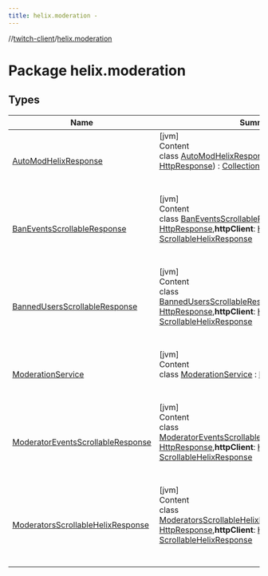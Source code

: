 ```yaml
---
title: helix.moderation -
---
```

//[twitch-client](../index.md)/[helix.moderation](index.md)



# Package helix.moderation  


## Types  
  
|  Name|  Summary| 
|---|---|
| [AutoModHelixResponse](-auto-mod-helix-response/index.md)| [jvm]  <br>Content  <br>class [AutoModHelixResponse](-auto-mod-helix-response/index.md)(**httpResponse**: [HttpResponse]()) : [CollectionHelixResponse](../helix.http.model/-collection-helix-response/index.md)  <br><br><br>
| [BanEventsScrollableResponse](-ban-events-scrollable-response/index.md)| [jvm]  <br>Content  <br>class [BanEventsScrollableResponse](-ban-events-scrollable-response/index.md)(**httpResponse**: [HttpResponse](),**httpClient**: [HttpClient]()) : [ScrollableHelixResponse](../helix.http.model/-scrollable-helix-response/index.md)  <br><br><br>
| [BannedUsersScrollableResponse](-banned-users-scrollable-response/index.md)| [jvm]  <br>Content  <br>class [BannedUsersScrollableResponse](-banned-users-scrollable-response/index.md)(**httpResponse**: [HttpResponse](),**httpClient**: [HttpClient]()) : [ScrollableHelixResponse](../helix.http.model/-scrollable-helix-response/index.md)  <br><br><br>
| [ModerationService](-moderation-service/index.md)| [jvm]  <br>Content  <br>class [ModerationService](-moderation-service/index.md) : [ResourceService](../helix.http/-resource-service/index.md)  <br><br><br>
| [ModeratorEventsScrollableResponse](-moderator-events-scrollable-response/index.md)| [jvm]  <br>Content  <br>class [ModeratorEventsScrollableResponse](-moderator-events-scrollable-response/index.md)(**httpResponse**: [HttpResponse](),**httpClient**: [HttpClient]()) : [ScrollableHelixResponse](../helix.http.model/-scrollable-helix-response/index.md)  <br><br><br>
| [ModeratorsScrollableHelixResponse](-moderators-scrollable-helix-response/index.md)| [jvm]  <br>Content  <br>class [ModeratorsScrollableHelixResponse](-moderators-scrollable-helix-response/index.md)(**httpResponse**: [HttpResponse](),**httpClient**: [HttpClient]()) : [ScrollableHelixResponse](../helix.http.model/-scrollable-helix-response/index.md)  <br><br><br>

